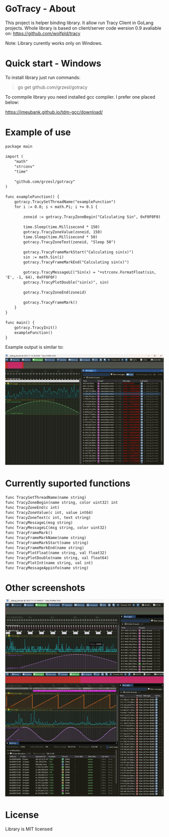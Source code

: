 # GoTracy - About
This project is helper binding library. It allow run Tracy Client in  GoLang projects. Whole library is based on client/server code wersion 0.9 avaliable on:
https://github.com/wolfpld/tracy

Note: Library curently works only on Windows.

# Quick start - Windows
To install library just run commands:

>go get github.com/grzesl/gotracy

To commpile library you need installed gcc compiler. I prefer one placed below:

https://jmeubank.github.io/tdm-gcc/download/


# Example of use

    package main

    import (
        "math"
        "strconv"
        "time"

        "github.com/grzesl/gotracy"
    )

    func exampleFunction() {
        gotracy.TracySetThreadName("exampleFunction")
        for i := 0.0; i < math.Pi; i += 0.1 {

            zoneid := gotracy.TracyZoneBegin("Calculating Sin", 0xF0F0F0)

            time.Sleep(time.Millisecond * 150)
            gotracy.TracyZoneValue(zoneid, 150)
            time.Sleep(time.Millisecond * 50)
            gotracy.TracyZoneText(zoneid, "Sleep 50")

            gotracy.TracyFrameMarkStart("Calculating sin(x)")
            sin := math.Sin(i)
            gotracy.TracyFrameMarkEnd("Calculating sin(x)")

            gotracy.TracyMessageLC("Sin(x) = "+strconv.FormatFloat(sin, 'E', -1, 64), 0xFF0F0F)
            gotracy.TracyPlotDouble("sin(x)", sin)

            gotracy.TracyZoneEnd(zoneid)

            gotracy.TracyFrameMark()
        }
    }

    func main() {
        gotracy.TracyInit()
        exampleFunction()
    }



Example output is similar to:

![Tracy](/images/tracy_example.png)

# Currently suported functions
    func TracySetThreadName(name string) 
    func TracyZoneBegin(name string, color uint32) int 
    func TracyZoneEnd(c int) 
    func TracyZoneValue(c int, value int64) 
    func TracyZoneText(c int, text string)
    func TracyMessageL(msg string) 
    func TracyMessageLC(msg string, color uint32)
    func TracyFrameMark() 
    func TracyFrameMarkName(name string) 
    func TracyFrameMarkStart(name string)
    func TracyFrameMarkEnd(name string) 
    func TracyPlotFloat(name string, val float32) 
    func TracyPlotDouble(name string, val float64) 
    func TracyPlotInt(name string, val int) 
    func TracyMessageAppinfo(name string) 

# Other screenshots
![Tracy Sinus](/images/tracy_sin.png)
![Tracy Memory](/images/tracy_memory.png)

# License 
Library is MIT licensed